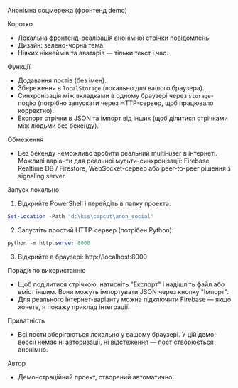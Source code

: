 Анонімна соцмережа (фронтенд demo)

Коротко
- Локальна фронтенд-реалізація анонімної стрічки повідомлень.
- Дизайн: зелено-чорна тема.
- Ніяких нікнеймів та аватарів — тільки текст і час.

Функції
- Додавання постів (без імен).
- Збереження в `localStorage` (локально для вашого браузера).
- Синхронізація між вкладками в одному браузері через `storage`-подію (потрібно запускати через HTTP-сервер, щоб працювало корректно).
- Експорт стрічки в JSON та імпорт від інших (щоб ділитися стрічками між людьми без бекенду).

Обмеження
- Без бекенду неможливо зробити реальний multi-user в інтернеті. Можливі варіанти для реальної мульти-синхронізації: Firebase Realtime DB / Firestore, WebSocket-сервер або peer-to-peer рішення з signaling server.

Запуск локально
1) Відкрийте PowerShell і перейдіть в папку проекта:

```powershell
Set-Location -Path "d:\kss\capcut\anon_social"
```

2) Запустіть простий HTTP-сервер (потрібен Python):

```powershell
python -m http.server 8000
```

3) Відкрийте в браузері: http://localhost:8000

Поради по використанню
- Щоб поділитися стрічкою, натисніть "Експорт" і надішліть файл або вміст іншим. Вони можуть імпортувати JSON через кнопку "Імпорт".
- Для реального інтернет-варіанту можна підключити Firebase — якщо хочете, я покажу приклад інтеграції.

Приватність
- Всі пости зберігаються локально у вашому браузері. У цій демо-версії немає ні авторизації, ні відстеження — пост створюється анонімно.

Автор
- Демонстраційний проект, створений автоматично.